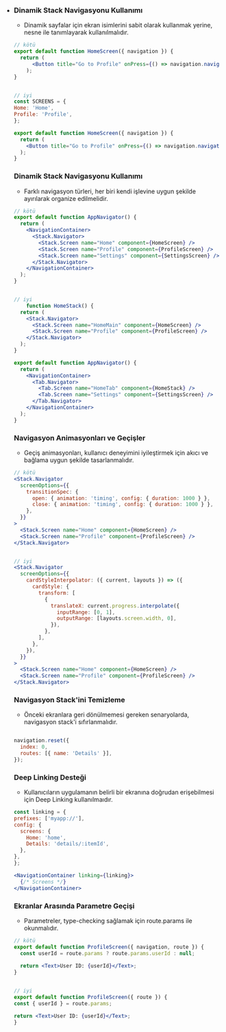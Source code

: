 - ### Dinamik Stack Navigasyonu Kullanımı
    * Dinamik sayfalar için ekran isimlerini sabit olarak kullanmak yerine, nesne ile tanımlayarak kullanılmalıdır.
    ```jsx
    // kötü
    export default function HomeScreen({ navigation }) {
      return (
          <Button title="Go to Profile" onPress={() => navigation.navigate('Profle', { userId: 123 })} />
        );
    }


    // iyi  
    const SCREENS = {
    Home: 'Home',
    Profile: 'Profile',
    };

    export default function HomeScreen({ navigation }) {
      return (
        <Button title="Go to Profile" onPress={() => navigation.navigate(SCREENS.Profile, { userId: 123 })} />
      );
    }
    ```
  
  ### Dinamik Stack Navigasyonu Kullanımı
    * Farklı navigasyon türleri, her biri kendi işlevine uygun şekilde ayırılarak organize edilmelidir.
    ```jsx
    // kötü
    export default function AppNavigator() {
      return (
        <NavigationContainer>
          <Stack.Navigator>
            <Stack.Screen name="Home" component={HomeScreen} />
            <Stack.Screen name="Profile" component={ProfileScreen} />
            <Stack.Screen name="Settings" component={SettingsScreen} />
          </Stack.Navigator>
        </NavigationContainer>
      );
    }


    // iyi  
        function HomeStack() {
      return (
        <Stack.Navigator>
          <Stack.Screen name="HomeMain" component={HomeScreen} />
          <Stack.Screen name="Profile" component={ProfileScreen} />
        </Stack.Navigator>
      );
    }

    export default function AppNavigator() {
      return (
        <NavigationContainer>
          <Tab.Navigator>
            <Tab.Screen name="HomeTab" component={HomeStack} />
            <Tab.Screen name="Settings" component={SettingsScreen} />
          </Tab.Navigator>
        </NavigationContainer>
      );
    }

    ```    
  ### Navigasyon Animasyonları ve Geçişler
    * Geçiş animasyonları, kullanıcı deneyimini iyileştirmek için akıcı ve bağlama uygun şekilde tasarlanmalıdır.
    ```jsx
    // kötü
    <Stack.Navigator
      screenOptions={{
        transitionSpec: {
          open: { animation: 'timing', config: { duration: 1000 } },
          close: { animation: 'timing', config: { duration: 1000 } },
        },
      }}
    >
      <Stack.Screen name="Home" component={HomeScreen} />
      <Stack.Screen name="Profile" component={ProfileScreen} />
    </Stack.Navigator>


    // iyi  
    <Stack.Navigator
      screenOptions={{
        cardStyleInterpolator: ({ current, layouts }) => ({
          cardStyle: {
            transform: [
              {
                translateX: current.progress.interpolate({
                  inputRange: [0, 1],
                  outputRange: [layouts.screen.width, 0],
                }),
              },
            ],
          },
        }),
      }}
    >
      <Stack.Screen name="Home" component={HomeScreen} />
      <Stack.Screen name="Profile" component={ProfileScreen} />
    </Stack.Navigator>

    ```  
  ### Navigasyon Stack'ini Temizleme
    * Önceki ekranlara geri dönülmemesi gereken senaryolarda, navigasyon stack'i sıfırlanmalıdır.
    ```jsx
 
    navigation.reset({ 
      index: 0,
      routes: [{ name: 'Details' }],
    });

    ``` 
  ### Deep Linking Desteği 
    * Kullanıcıların uygulamanın belirli bir ekranına doğrudan erişebilmesi için Deep Linking kullanılmaıdır.
    ```jsx
    const linking = {
    prefixes: ['myapp://'],
    config: {
      screens: {
        Home: 'home',
        Details: 'details/:itemId',
      },
    },
  };

    <NavigationContainer linking={linking}>
      {/* Screens */}
    </NavigationContainer>
  

    ``` 
  ### Ekranlar Arasında Parametre Geçişi 
    * Parametreler, type-checking sağlamak için route.params ile okunmalıdır.
    ```jsx
    // kötü
    export default function ProfileScreen({ navigation, route }) {
      const userId = route.params ? route.params.userId : null;
      
      return <Text>User ID: {userId}</Text>;
    }


    // iyi
    export default function ProfileScreen({ route }) {
    const { userId } = route.params;

    return <Text>User ID: {userId}</Text>;
    } 
  

    ```   
